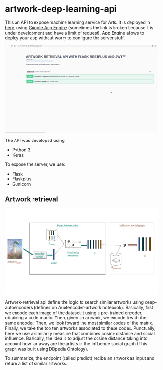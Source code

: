 # artwork-deep-learning-api

This an API to expose machine learning service for Arts. It is deployed in [here](https://art-retrieval-api-234614.appspot.com/), using [Google App Engine](https://cloud.google.com/appengine/) (sometimes the link is broken because it is under development and have a limit of request). App Engine allows to deploy your app without worry to configure the server stuff.

![API-screenshot](https://github.com/ignaciogatti/art-deep-learning/blob/master/images/Swagger-description.png)

The API was developed using:
- Python 3.
- Keras

To expose the server, we use:
- Flask
- Flaskplus
- Gunicorn


## Artwork retrieval

![artwork-retrieval-motivation](https://github.com/ignaciogatti/art-deep-learning/blob/master/images/Artwork-retrieval.jpg)

Artwork-retrieval api define the logic to search similar artworks using deep-autoencoders (defined on Auotencoder-artwork notebook). Basically, first we encode each image of the dataset it using a pre-trained encoder, obtaining a code matrix. Then, given an artwork, we encode it with the same encoder. Then, we look foward the most similar codes of the matrix. Finally, we take the top ten artworks associated to these codes. Punctually, here we use a similarity measure that combines cosine distance and social influence. Basically, the idea is to adjust the cosine distance taking into account how far away are the artists in the influence social graph (This graph was built using DBpedia Ontology).

To summarize, the endpoint (called predict) recibe an artwork as input and return a list of similar artworks.
